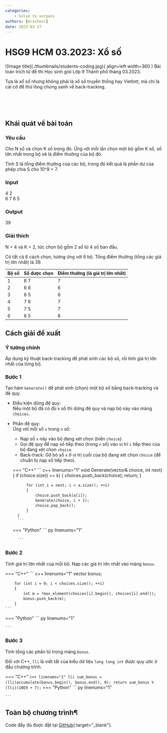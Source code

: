 ```yaml
---
categories:
    - Solve to surpass
authors: [mrschool]
date: 2023-03-27
---
```


# HSG9 HCM 03.2023: Xổ số

<div class="result" markdown>
![Image title](./thumbnails/students-coding.jpg){ align=left width=360 }
Bài toán trích từ đề thi Học sinh giỏi Lớp 9 Thành phố tháng 03.2023.

Tựa là *xổ số* nhưng không phải là xổ số truyền thống hay Vietlott, mà chỉ là cái cớ để thử lòng chúng sanh về back-tracking.

</div>

<br>
<br>

<!-- more -->

<br>

## Khái quát về bài toán

### Yêu cầu

Cho N số và chọn K số trong đó. Ứng với mỗi lần chọn một bộ gồm K số, số lớn nhất trong bộ sẽ là điểm thưởng của bộ đó.

Tính S là tổng điểm thưởng của các bộ, trong đó kết quả là phần dư của phép chia S cho 10^9 + 7.

### Input
4 2  
6 7 6 5

### Output
39

### Giải thích
N = 4 và K = 2, tức chọn bộ gồm 2 số từ 4 số ban đầu.

Có tất cả 6 cách chọn, tương ứng với 6 bộ. Tổng điểm thưởng (tổng các giá trị lớn nhất) là 39.

| Bộ số | Số được chọn | Điểm thưởng (là giá trị lớn nhất) |
| --- | --- | --- |
| 1 | 6 7 | 7 |
| 2 | 6 6 | 6 |
| 3 | 6 5 | 6 |
| 4 | 7 6 | 7 |
| 5 | 7 5 | 7 |
| 6 | 6 5 | 6 |

## Cách giải đề xuất

### Ý tưởng chính

Áp dụng kỹ thuật back-tracking để phát sinh các bộ số, rồi tính giá trị lớn nhất của từng bộ.

### Bước 1
Tạo hàm `Generate()` để phát sinh (chọn) một bộ số bằng back-tracking và đệ quy.

- Điều kiện dừng đệ quy:  
    Nếu một bộ đã có đủ `k` số thì dừng đệ quy và nạp bộ này vào mảng `choices`.

- Phần đệ quy:  
    Ứng với mỗi số `x` trong `n` số:  

    - Nạp số `x` này vào bộ đang xét chọn (biến `choice`).  
    - Gọi đệ quy để nạp số tiếp theo (trong `n` số) vào vị trí `i` tiếp theo của bộ đang xét chọn `choice`.  
    - Back-track: Gỡ bỏ số `x` ở vị trị cuối của bộ đang xét chọn `choice` (để chuẩn bị nạp số tiếp theo).  

    === "C++"
        ``` c++ linenums="1"
        void Generate(vector<int>& choice, int next)
        {
            if (choice.size() == k)
            {
                choices.push_back(choice);
                return;
            }

            for (int i = next; i < a.size(); ++i)
            {
                choice.push_back(a[i]);
                Generate(choice, i + 1);
                choice.pop_back();
            }
        }
        ```
    === "Python"
        ``` py linenums="1"

        ```

### Bước 2

Tính giá trị lớn nhất của mỗi bộ. Nạp các giá trị lớn nhất vào mảng `bonus`.

=== "C++"
    ``` c++ linenums="1"
        vector<int> bonus;

        for (int i = 0; i < choices.size(); ++i)
        {
            int m = *max_element(choices[i].begin(), choices[i].end());
            bonus.push_back(m);
        }
    ```
=== "Python"
    ``` py linenums="1"

    ```

### Bước 3

Tính tổng các phần tử trong mảng `bonus`.

Đối với C++, `lli` là viết tắt của kiểu dữ liệu `long long int` được quy ước ở đầu chương trình.  

=== "C++"
    ``` c++ linenums="1"
        lli sum_bonus = (lli)accumulate(bonus.begin(), bonus.end(), 0);
        return sum_bonus % (lli)(10E9 + 7);
    ```
=== "Python"
    ``` py linenums="1"

    ```

## Toàn bộ chương trình¶

Code đầy đủ được đặt tại [GitHub](https://github.com/vtchitruong/HSG-UnknownSource/tree/main/XoSo){:target="_blank"}.